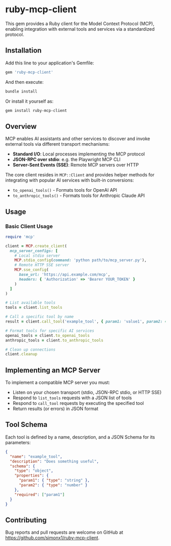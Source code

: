 # ruby-mcp-client

This gem provides a Ruby client for the Model Context Protocol (MCP),
enabling integration with external tools and services via a standardized protocol.

## Installation

Add this line to your application's Gemfile:

```ruby
gem 'ruby-mcp-client'
```

And then execute:

```bash
bundle install
```

Or install it yourself as:

```bash
gem install ruby-mcp-client
```

## Overview

MCP enables AI assistants and other services to discover and invoke external tools
via different transport mechanisms:

- **Standard I/O**: Local processes implementing the MCP protocol
- **JSON-RPC over stdio**: e.g. the Playwright MCP CLI
- **Server-Sent Events (SSE)**: Remote MCP servers over HTTP

The core client resides in `MCP::Client` and provides helper methods for integrating
with popular AI services with built-in conversions:

- `to_openai_tools()` - Formats tools for OpenAI API
- `to_anthropic_tools()` - Formats tools for Anthropic Claude API

## Usage

### Basic Client Usage

```ruby
require 'mcp'

client = MCP.create_client(
  mcp_server_configs: [
    # Local stdio server
    MCP.stdio_config(command: 'python path/to/mcp_server.py'),
    # Remote HTTP SSE server
    MCP.sse_config(
      base_url: 'https://api.example.com/mcp',
      headers: { 'Authorization' => 'Bearer YOUR_TOKEN' }
    )
  ]
)

# List available tools
tools = client.list_tools

# Call a specific tool by name
result = client.call_tool('example_tool', { param1: 'value1', param2: 42 })

# Format tools for specific AI services
openai_tools = client.to_openai_tools
anthropic_tools = client.to_anthropic_tools

# Clean up connections
client.cleanup
```

## Implementing an MCP Server

To implement a compatible MCP server you must:

- Listen on your chosen transport (stdio, JSON-RPC stdio, or HTTP SSE)
- Respond to `list_tools` requests with a JSON list of tools
- Respond to `call_tool` requests by executing the specified tool
- Return results (or errors) in JSON format

## Tool Schema

Each tool is defined by a name, description, and a JSON Schema for its parameters:

```json
{
  "name": "example_tool",
  "description": "Does something useful",
  "schema": {
    "type": "object",
    "properties": {
      "param1": { "type": "string" },
      "param2": { "type": "number" }
    },
    "required": ["param1"]
  }
}
```

## Contributing

Bug reports and pull requests are welcome on GitHub at
https://github.com/simonx1/ruby-mcp-client.
